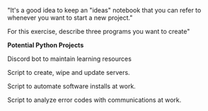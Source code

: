 "It's a good idea to keep an "ideas" notebook that you can refer to whenever you want to start a new project."

For this exercise, describe three programs you want to create" 


**Potential Python Projects**

Discord bot to maintain learning resources 

Script to create, wipe and update servers. 

Script to automate software installs at work.

Script to analyze error codes with communications at work.


